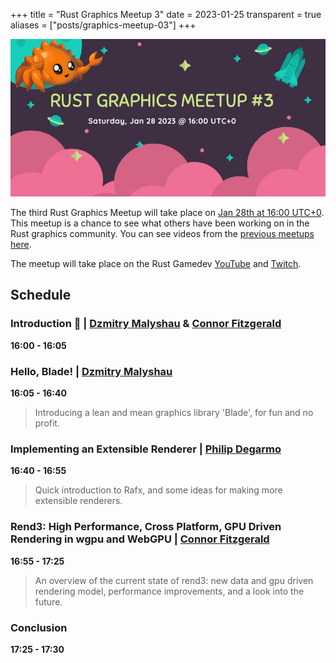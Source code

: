+++
title = "Rust Graphics Meetup 3"
date = 2023-01-25
transparent = true
aliases = ["posts/graphics-meetup-03"]
+++

<!-- markdownlint-disable single-title heading-increment no-blanks-blockquote -->
<!-- markdownlint-configure-file {"line-length": {"heading_line_length": 120}} -->

![Rust Graphics Meetup](rust-graphics-meetup-3.jpg)

The third Rust Graphics Meetup will take place on [Jan 28th at 16:00
UTC+0][meetup-time]. This meetup is a chance to see what others have been
working on in the Rust graphics community. You can see videos from the [previous
meetups here][rust-graphics-meetup-playlist].

The meetup will take place on the Rust Gamedev [YouTube][youtube-stream] and
[Twitch][twitch-stream].

[meetup-time]: https://everytimezone.com/s/0d2e3d68
[rust-graphics-meetup-playlist]: https://www.youtube.com/watch?v=Yzr9va5UtiE&list=PLYiOdhpKxxXJwaocrJcOCoBhlV6foaO8F
[youtube-stream]: https://www.youtube.com/watch?v=63dnzjw4azI
[twitch-stream]: https://www.twitch.tv/RustGameDev

## Schedule

### Introduction 👋 | [Dzmitry Malyshau] & [Connor Fitzgerald]

**16:00 - 16:05**

### Hello, Blade! | [Dzmitry Malyshau]

**16:05 - 16:40**

> Introducing a lean and mean graphics library 'Blade', for fun and no profit.

### Implementing an Extensible Renderer | [Philip Degarmo]

**16:40 - 16:55**

> Quick introduction to Rafx, and some ideas for making more extensible renderers.

### Rend3: High Performance, Cross Platform, GPU Driven Rendering in wgpu and WebGPU | [Connor Fitzgerald]

**16:55 - 17:25**

> An overview of the current state of rend3: new data and gpu driven rendering model, 
> performance improvements, and a look into the future.

### Conclusion

**17:25 - 17:30**

[Dzmitry Malyshau]: https://github.com/kvark
[Connor Fitzgerald]: https://github.com/cwfitzgerald
[Philip Degarmo]: https://github.com/aclysma
